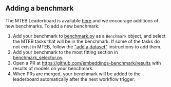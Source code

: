 ## Adding a benchmark

The MTEB Leaderboard is available [here](https://huggingface.co/spaces/mteb/leaderboard) and we encourage additions of new benchmarks. To add a new benchmark:

1. Add your benchmark to [benchmark.py](../mteb/benchmarks/benchmarks/benchmarks.py) as a `Benchmark` object, and select the MTEB tasks that will be in the benchmark. If some of the tasks do not exist in MTEB, follow the ["add a dataset"](./adding_a_dataset.md) instructions to add them.
2. Add your benchmark to the most fitting section in [benchmark_selector.py](../mteb/leaderboard/benchmark_selector.py).
2. Open a PR at https://github.com/embeddings-benchmark/results with results of models on your benchmark.
3. When PRs are merged, your benchmark will be added to the leaderboard automatically after the next workflow trigger.
